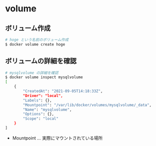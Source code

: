 # volume

## ボリューム作成

```bash
# hoge という名前のボリューム作成
$ docker volume create hoge
```

## ボリュームの詳細を確認

```bash
# mysqlvolume の詳細を確認
$ docker volume inspect mysqlvolume
[
    {
        "CreatedAt": "2021-09-05T14:18:33Z",
        "Driver": "local",
        "Labels": {},
        "Mountpoint": "/var/lib/docker/volumes/mysqlvolume/_data",
        "Name": "mysqlvolume",
        "Options": {},
        "Scope": "local"
    }
]
```

- Mountpoint … 実際にマウントされている場所
